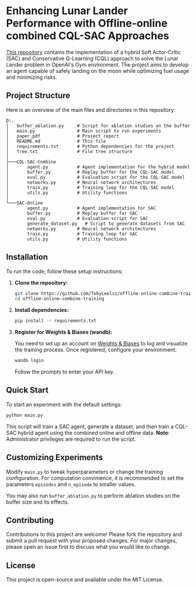 # Enhancing Lunar Lander Performance with Offline-online combined CQL-SAC Approaches

[This repository](https://github.com/TobyLeelsz/offline-online-combine-training) contains the implementation of a hybrid Soft Actor-Critic (SAC) and Conservative Q-Learning (CQL) approach to solve the Lunar Lander problem in OpenAI's Gym environment. The project aims to develop an agent capable of safely landing on the moon while optimizing fuel usage and minimizing risks.

## Project Structure

Here is an overview of the main files and directories in this repository:

```plaintext
D:.
│   buffer_ablation.py     # Script for ablation studies on the buffer
│   main.py                # Main script to run experiments
│   paper.pdf              # Project report
│   README.md              # This file
│   requirements.txt       # Python dependencies for the project
│   tree.txt               # File tree structure
│
├───CQL-SAC-Combine
│       agent.py           # Agent implementation for the hybrid model
│       buffer.py          # Replay buffer for the CQL-SAC model
│       eval.py            # Evaluation script for the CQL-SAC model
│       networks.py        # Neural network architectures
│       train.py           # Training loop for the CQL-SAC model
│       utils.py           # Utility functions
│
└───SAC-Online
        agent.py           # Agent implementation for SAC
        buffer.py          # Replay buffer for SAC
        eval.py            # Evaluation script for SAC
        generate_dataset.py   # Script to generate datasets from SAC
        networks.py        # Neural network architectures
        train.py           # Training loop for SAC
        utils.py           # Utility functions
```

## Installation

To run the code, follow these setup instructions:

1. **Clone the repository:**

   ```bash
   git clone https://github.com/TobyLeelsz/offline-online-combine-training.git
   cd offline-online-combine-training
   ```

2. **Install dependencies:**

   ```bash
   pip install -r requirements.txt
   ```

3. **Register for Weights & Biases (wandb):**

   You need to set up an account on [Weights & Biases](https://wandb.ai) to log and visualize the training process. Once registered, configure your environment:

   ```bash
   wandb login
   ```

   Follow the prompts to enter your API key.

## Quick Start

To start an experiment with the default settings:

```bash
python main.py
```

This script will train a SAC agent, generate a dataset, and then train a CQL-SAC hybrid agent using the combined online and offline data.
**Note**: Administrator privileges are required to run the script.

## Customizing Experiments

Modify `main.py` to tweak hyperparameters or change the training configuration. For computation convinience, it is recommended to set the parameters `episodes` and `n_episode` to smaller values.

You may also run `buffer_ablation.py` to perform ablation studies on the buffer size and its effects.

## Contributing

Contributions to this project are welcome! Please fork the repository and submit a pull request with your proposed changes. For major changes, please open an issue first to discuss what you would like to change.

## License

This project is open-source and available under the MIT License.